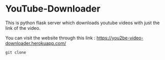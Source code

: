 # YouTube-Downloader
This is python flask server which downloads youtube videos with just the link of the video.

You can visit the website through this link : <a href="https://you2be-video-downloader.herokuapp.com/">https://you2be-video-downloader.herokuapp.com/</a>

```
git clone
```
